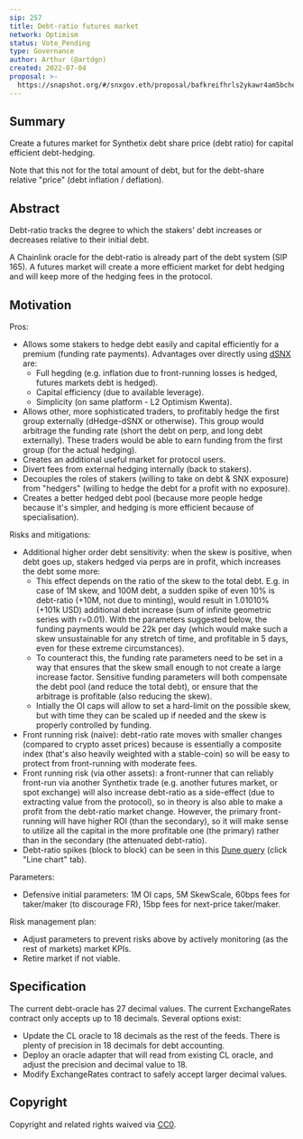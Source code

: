 ```yaml
---
sip: 257
title: Debt-ratio futures market  
network: Optimism
status: Vote_Pending
type: Governance
author: Arthur (@artdgn)
created: 2022-07-04
proposal: >-
  https://snapshot.org/#/snxgov.eth/proposal/bafkreifhrls2ykawr4am5bchexaj7wvufu7jufrfyzchfa5ysfc3fkffwu
---
```


## Summary

Create a futures market for Synthetix debt share price (debt ratio) for capital efficient debt-hedging.

Note that this not for the total amount of debt, but for the debt-share relative "price" (debt inflation / deflation).

## Abstract

Debt-ratio tracks the degree to which the stakers' debt increases or decreases relative to their initial debt. 

A Chainlink oracle for the debt-ratio is already part of the debt system (SIP 165). A futures market will create a more efficient market for debt hedging and will keep more of the hedging fees in the protocol.

## Motivation

Pros:
- Allows some stakers to hedge debt easily and capital efficiently for a premium (funding rate payments). Advantages over directly using [dSNX](https://docs.dhedge.org/dhedge-original-pools/v2-snx-debt-mirror) are: 
  - Full hegding (e.g. inflation due to front-running losses is hedged, futures markets debt is hedged).
  - Capital efficiency (due to available leverage).
  - Simplicity (on same platform - L2 Optimism Kwenta).
- Allows other, more sophisticated traders, to profitably hedge the first group externally (dHedge-dSNX or otherwise). This group would arbitrage the funding rate (short the debt on perp, and long debt externally). These traders would be able to earn funding from the first group (for the actual hedging).
- Creates an additional useful market for protocol users.
- Divert fees from external hedging internally (back to stakers).
- Decouples the roles of stakers (willing to take on debt & SNX exposure) from "hedgers" (willing to hedge the debt for a profit with no exposure).   
- Creates a better hedged debt pool (because more people hedge because it's simpler, and hedging is more efficient because of specialisation).

Risks and mitigations:
- Additional higher order debt sensitivity: when the skew is positive, when debt goes up, stakers hedged via perps are in profit, which increases the debt some more:
  - This effect depends on the ratio of the skew to the total debt. E.g. in case of 1M skew, and 100M debt, a sudden spike of even 10% is debt-ratio (+10M, not due to minting), would result in 1.01010% (+101k USD) additional debt increase (sum of infinite geometric series with r=0.01). With the parameters suggested below, the funding payments would be 22k per day (which would make such a skew unsustainable for any stretch of time, and profitable in 5 days, even for these extreme circumstances).
  - To counteract this, the funding rate parameters need to be set in a way that ensures that the skew small enough to not create a large increase factor. Sensitive funding parameters will both compensate the debt pool (and reduce the total debt), or ensure that the arbitrage is profitable (also reducing the skew).
  - Intially the OI caps will allow to set a hard-limit on the possible skew, but with time they can be scaled up if needed and the skew is properly controlled by funding.
- Front running risk (naive): debt-ratio rate moves with smaller changes (compared to crypto asset prices) because is essentially a composite index (that's also heavily weighted with a stable-coin) so will be easy to protect from front-running with moderate fees.
- Front running risk (via other assets): a front-runner that can reliably front-run via another Synthetix trade (e.g. another futures market, or spot exchange) will also increase debt-ratio as a side-effect (due to extracting value from the protocol), so in theory is also able to make a profit from the debt-ratio market change. However, the primary front-running will have higher ROI (than the secondary), so it will make sense to utilize all the capital in the more profitable one (the primary) rather than in the secondary (the attenuated debt-ratio).
- Debt-ratio spikes (block to block) can be seen in this [Dune query](https://dune.com/queries/1003561) (click "Line chart" tab). 

Parameters:
- Defensive initial parameters: 1M OI caps, 5M SkewScale, 60bps fees for taker/maker (to discourage FR), 15bp fees for next-price taker/maker.   

Risk management plan:
- Adjust parameters to prevent risks above by actively monitoring (as the rest of markets) market KPIs. 
- Retire market if not viable.

## Specification

The current debt-oracle has 27 decimal values. The current ExchangeRates contract only accepts up to 18 decimals. Several options exist:
- Update the CL oracle to 18 decimals as the rest of the feeds. There is plenty of precision in 18 decimals for debt accounting.
- Deploy an oracle adapter that will read from existing CL oracle, and adjust the precision and decimal value to 18.  
- Modify ExchangeRates contract to safely accept larger decimal values.

## Copyright

Copyright and related rights waived via [CC0](https://creativecommons.org/publicdomain/zero/1.0/).
